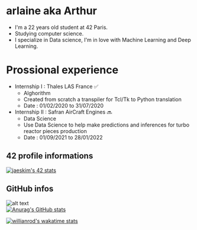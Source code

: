 # arlaine aka Arthur
- I'm a 22 years old student at 42 Paris.
- Studying computer science.
- I specialize in Data science, I'm in love with Machine Learning and Deep Learning.

# Prossional experience
- Internship I : Thales LAS France ✅
  * Alghorithm
  * Created from scratch a transpiler for Tcl/Tk to Python translation
  * Date : 01/02/2020 to 31/07/2020
- Internship II : Safran AirCraft Engines 🔜
  * Data Science
  * Use Data Science to help make predictions and inferences for turbo reactor pieces production
  * Date : 01/09/2021 to 28/01/2022

## 42 profile informations
[![jaeskim's 42 stats](https://badge42.herokuapp.com/api/stats/arlaine)](https://github.com/JaeSeoKim/badge42)

## GitHub infos
![alt text](https://github-readme-stats.vercel.app/api/top-langs/?username=arlaine4&layout=compact&theme=tokyonight&show_icons=true")  
[![Anurag's GitHub stats](https://github-readme-stats.vercel.app/api?username=arlaine4)](https://github.com/arlaine4/github-readme-stats)  

[![willianrod's wakatime stats](https://github-readme-stats.vercel.app/api/wakatime?username=arlaine4)](https://github.com/arlaine4/github-readme-stats)

